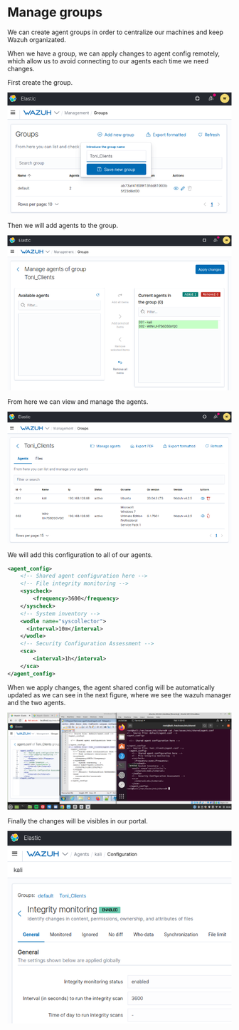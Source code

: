 <!-----
title: "Wazuh - Centralized Agent Configuration"
author: "Toni Peraira"
date: "2022-02-04"
version: "1.0"
geometry: left=2.54cm,right=2.54cm,top=2.54cm,bottom=2.54cm
header-right: '\headerlogo'
header-includes:
- '`\newcommand{\headerlogo}{\raisebox{0pt}[0pt]{\includegraphics[width=3cm]{../../institut_montilivi.png}}}`{=latex}'
---

<!--
pandoc README.md -o Toni_Peraira_Wazuh_Centralized_Agent_Configuration.pdf --from markdown --template eisvogel --listings --pdf-engine=xelatex
-->

# Manage groups

We can create agent groups in order to centralize our machines and keep Wazuh organizated.

When we have a group, we can apply changes to agent config remotely, which allow us to avoid connecting to our agents each time we need changes.

First create the group.

!["Add new group"](images/image01.png "Add new group")

Then we will add agents to the group.

!["Adding agents to new group"](images/image02.png "Adding agents to new group")

From here we can view and manage the agents.

!["Manage group agents"](images/image03.png "Manage group agents")

We will add this configuration to all of our agents.

```xml
<agent_config>
	<!-- Shared agent configuration here -->
	<!-- File integrity monitoring -->
	<syscheck>
	    <frequency>3600</frequency>
	</syscheck>
	<!-- System inventory -->
    <wodle name="syscollector">
      <interval>10m</interval>
    </wodle>
    <!-- Security Configuration Assessment -->
    <sca>
        <interval>1h</interval>
    </sca>
</agent_config>
```

When we apply changes, the agent shared config will be automatically updated as we can see in the next figure, where we see the wazuh manager and the two agents.

!["Changing agent configuration remotely"](images/image04.png "Changing agent configuration remotely")

Finally the changes will be visibles in our portal.

!["Checking changes in Wazuh"](images/image05.png "Checking changes in Wazuh")
